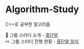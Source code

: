 # Algorithm-Study
C++로 공부한 알고리즘    

:raising_hand: 그룹 스터디 소개 - [홍단알](https://www.notion.so/67236ea940cc4950891c2fa51f64be68)  
:pencil2: 그룹 스터디 진행 현황 - [홍단알 일지](https://www.notion.so/90e756695644424ab2f8a0b66171f762)

